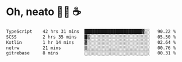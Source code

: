 # Oh, neato 🧑‍💻 ☕

<!--START_SECTION:waka-->

```txt
TypeScript    42 hrs 31 mins  ██████████████████████▓░░   90.22 %
SCSS          2 hrs 35 mins   █▒░░░░░░░░░░░░░░░░░░░░░░░   05.50 %
Kotlin        1 hr 14 mins    ▓░░░░░░░░░░░░░░░░░░░░░░░░   02.64 %
netrw         21 mins         ▒░░░░░░░░░░░░░░░░░░░░░░░░   00.76 %
gitrebase     8 mins          ░░░░░░░░░░░░░░░░░░░░░░░░░   00.31 %
```

<!--END_SECTION:waka-->
